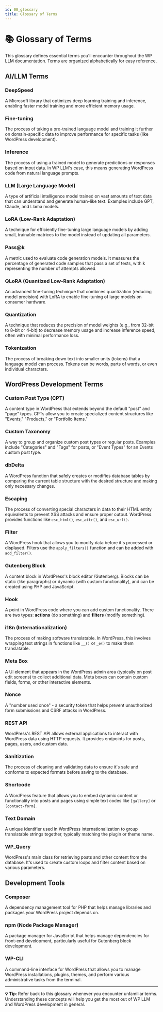 ```yaml
---
id: 00_glossary
title: Glossary of Terms
---
```


# 📚 Glossary of Terms

This glossary defines essential terms you'll encounter throughout the WP LLM documentation. Terms are organized alphabetically for easy reference.

## AI/LLM Terms

### **DeepSpeed**
A Microsoft library that optimizes deep learning training and inference, enabling faster model training and more efficient memory usage.

### **Fine-tuning**
The process of taking a pre-trained language model and training it further on domain-specific data to improve performance for specific tasks (like WordPress development).

### **Inference**
The process of using a trained model to generate predictions or responses based on input data. In WP LLM's case, this means generating WordPress code from natural language prompts.

### **LLM (Large Language Model)**
A type of artificial intelligence model trained on vast amounts of text data that can understand and generate human-like text. Examples include GPT, Claude, and Llama models.

### **LoRA (Low-Rank Adaptation)**
A technique for efficiently fine-tuning large language models by adding small, trainable matrices to the model instead of updating all parameters.

### **Pass@k**
A metric used to evaluate code generation models. It measures the percentage of generated code samples that pass a set of tests, with k representing the number of attempts allowed.

### **QLoRA (Quantized Low-Rank Adaptation)**
An advanced fine-tuning technique that combines quantization (reducing model precision) with LoRA to enable fine-tuning of large models on consumer hardware.

### **Quantization**
A technique that reduces the precision of model weights (e.g., from 32-bit to 8-bit or 4-bit) to decrease memory usage and increase inference speed, often with minimal performance loss.

### **Tokenization**
The process of breaking down text into smaller units (tokens) that a language model can process. Tokens can be words, parts of words, or even individual characters.

## WordPress Development Terms

### **Custom Post Type (CPT)**
A content type in WordPress that extends beyond the default "post" and "page" types. CPTs allow you to create specialized content structures like "Events," "Products," or "Portfolio Items."

### **Custom Taxonomy**
A way to group and organize custom post types or regular posts. Examples include "Categories" and "Tags" for posts, or "Event Types" for an Events custom post type.

### **dbDelta**
A WordPress function that safely creates or modifies database tables by comparing the current table structure with the desired structure and making only necessary changes.

### **Escaping**
The process of converting special characters in data to their HTML entity equivalents to prevent XSS attacks and ensure proper output. WordPress provides functions like `esc_html()`, `esc_attr()`, and `esc_url()`.

### **Filter**
A WordPress hook that allows you to modify data before it's processed or displayed. Filters use the `apply_filters()` function and can be added with `add_filter()`.

### **Gutenberg Block**
A content block in WordPress's block editor (Gutenberg). Blocks can be static (like paragraphs) or dynamic (with custom functionality), and can be created using PHP and JavaScript.

### **Hook**
A point in WordPress code where you can add custom functionality. There are two types: **actions** (do something) and **filters** (modify something).

### **i18n (Internationalization)**
The process of making software translatable. In WordPress, this involves wrapping text strings in functions like `__()` or `_e()` to make them translatable.

### **Meta Box**
A UI element that appears in the WordPress admin area (typically on post edit screens) to collect additional data. Meta boxes can contain custom fields, forms, or other interactive elements.

### **Nonce**
A "number used once" - a security token that helps prevent unauthorized form submissions and CSRF attacks in WordPress.

### **REST API**
WordPress's REST API allows external applications to interact with WordPress data using HTTP requests. It provides endpoints for posts, pages, users, and custom data.

### **Sanitization**
The process of cleaning and validating data to ensure it's safe and conforms to expected formats before saving to the database.

### **Shortcode**
A WordPress feature that allows you to embed dynamic content or functionality into posts and pages using simple text codes like `[gallery]` or `[contact-form]`.

### **Text Domain**
A unique identifier used in WordPress internationalization to group translatable strings together, typically matching the plugin or theme name.

### **WP_Query**
WordPress's main class for retrieving posts and other content from the database. It's used to create custom loops and filter content based on various parameters.

## Development Tools

### **Composer**
A dependency management tool for PHP that helps manage libraries and packages your WordPress project depends on.

### **npm (Node Package Manager)**
A package manager for JavaScript that helps manage dependencies for front-end development, particularly useful for Gutenberg block development.

### **WP-CLI**
A command-line interface for WordPress that allows you to manage WordPress installations, plugins, themes, and perform various administrative tasks from the terminal.

---

**💡 Tip**: Refer back to this glossary whenever you encounter unfamiliar terms. Understanding these concepts will help you get the most out of WP LLM and WordPress development in general. 